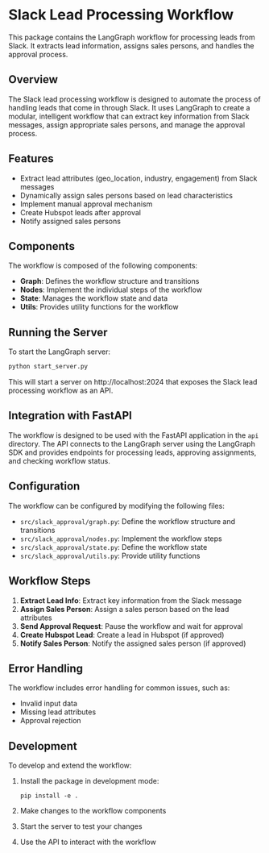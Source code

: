 # Slack Lead Processing Workflow

This package contains the LangGraph workflow for processing leads from Slack. It extracts lead information, assigns sales persons, and handles the approval process.

## Overview

The Slack lead processing workflow is designed to automate the process of handling leads that come in through Slack. It uses LangGraph to create a modular, intelligent workflow that can extract key information from Slack messages, assign appropriate sales persons, and manage the approval process.

## Features

- Extract lead attributes (geo_location, industry, engagement) from Slack messages
- Dynamically assign sales persons based on lead characteristics
- Implement manual approval mechanism
- Create Hubspot leads after approval
- Notify assigned sales persons

## Components

The workflow is composed of the following components:

- **Graph**: Defines the workflow structure and transitions
- **Nodes**: Implement the individual steps of the workflow
- **State**: Manages the workflow state and data
- **Utils**: Provides utility functions for the workflow

## Running the Server

To start the LangGraph server:

```bash
python start_server.py
```

This will start a server on http://localhost:2024 that exposes the Slack lead processing workflow as an API.

## Integration with FastAPI

The workflow is designed to be used with the FastAPI application in the `api` directory. The API connects to the LangGraph server using the LangGraph SDK and provides endpoints for processing leads, approving assignments, and checking workflow status.

## Configuration

The workflow can be configured by modifying the following files:

- `src/slack_approval/graph.py`: Define the workflow structure and transitions
- `src/slack_approval/nodes.py`: Implement the workflow steps
- `src/slack_approval/state.py`: Define the workflow state
- `src/slack_approval/utils.py`: Provide utility functions

## Workflow Steps

1. **Extract Lead Info**: Extract key information from the Slack message
2. **Assign Sales Person**: Assign a sales person based on the lead attributes
3. **Send Approval Request**: Pause the workflow and wait for approval
4. **Create Hubspot Lead**: Create a lead in Hubspot (if approved)
5. **Notify Sales Person**: Notify the assigned sales person (if approved)

## Error Handling

The workflow includes error handling for common issues, such as:

- Invalid input data
- Missing lead attributes
- Approval rejection

## Development

To develop and extend the workflow:

1. Install the package in development mode:
   ```
   pip install -e .
   ```

2. Make changes to the workflow components
3. Start the server to test your changes
4. Use the API to interact with the workflow